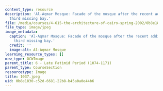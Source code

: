 ```yaml
---
content_type: resource
description: 'Al-Aqmar Mosque: Facade of the mosque after the recent addition of the
  third missing bay.'
file: /media/courses/4-615-the-architecture-of-cairo-spring-2002/0b8e1830c52d668122b8b45a0a0e44b6_1037.jpeg
file_type: image/jpeg
image_metadata:
  caption: 'Al-Aqmar Mosque: Facade of the mosque after the recent addition of the
    third missing bay.'
  credit: ''
  image-alt: Al-Aqmar Mosque
learning_resource_types: []
ocw_type: OCWImage
parent_title: 6 - Late Fatimid Period (1074-1171)
parent_type: CourseSection
resourcetype: Image
title: 1037.jpeg
uid: 0b8e1830-c52d-6681-22b8-b45a0a0e44b6
---
```

